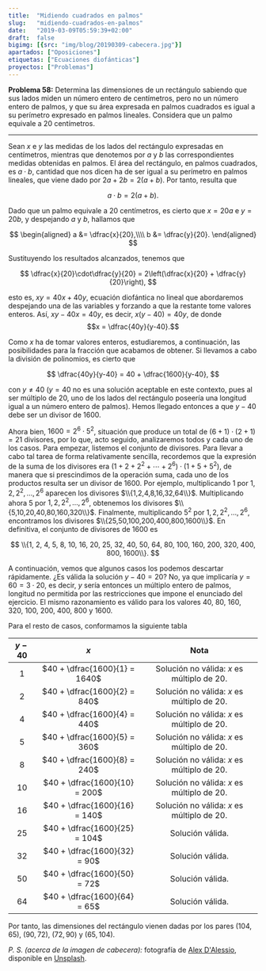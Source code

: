 ```yaml
---
title:  "Midiendo cuadrados en palmos"
slug:   "midiendo-cuadrados-en-palmos"
date:   "2019-03-09T05:59:39+02:00"
draft:  false
bigimg: [{src: "img/blog/20190309-cabecera.jpg"}]
apartados: ["Oposiciones"]
etiquetas: ["Ecuaciones diofánticas"]
proyectos: ["Problemas"]
---
```


**Problema 58:** Determina las dimensiones de un rectángulo sabiendo que sus lados miden un número entero de centímetros, pero no un número entero de palmos, y que su área expresada en palmos cuadrados es igual a su perímetro expresado en palmos lineales. Considera que un palmo equivale a $20$ centímetros.

<!--more-->

***

Sean $x$ e $y$ las medidas de los lados del rectángulo expresadas en centímetros, mientras que denotemos por $a$ y $b$ las correspondientes medidas obtenidas en palmos. El área del rectángulo, en palmos cuadrados, es $a\cdot b$, cantidad que nos dicen ha de ser igual a su perímetro en palmos lineales, que viene dado por $2a+2b = 2(a+b)$. Por tanto, resulta que 

$$
a\cdot b = 2(a + b).
$$

Dado que un palmo equivale a $20$ centímetros, es cierto que $x = 20a$ e $y = 20b$, y despejando $a$ y $b$, hallamos que

$$
\begin{aligned}
a &= \dfrac{x}{20},\\\\ b &= \dfrac{y}{20}.
\end{aligned}
$$

Sustituyendo los resultados alcanzados, tenemos que

$$
\dfrac{x}{20}\cdot\dfrac{y}{20} = 2\left(\dfrac{x}{20} + \dfrac{y}{20}\right),
$$

esto es, $xy = 40x+40y$, ecuación diofántica no lineal que abordaremos despejando una de las variables y forzando a que la restante tome valores enteros. Así, $xy-40x = 40y$, es decir, $x(y-40) = 40y$, de donde $$x = \dfrac{40y}{y-40}.$$ 

Como $x$ ha de tomar valores enteros, estudiaremos, a continuación, las posibilidades para la fracción que acabamos de obtener. Si llevamos a cabo la división de polinomios, es cierto que

$$
\dfrac{40y}{y-40} = 40 + \dfrac{1600}{y-40},
$$

con $y\neq 40$ ($y=40$ no es una solución aceptable en este contexto, pues al ser múltiplo de $20$, uno de los lados del rectángulo poseería una longitud igual a un número entero de palmos). Hemos llegado entonces a que $y-40$ debe ser un divisor de $1600$.

Ahora bien, $1600 = 2^6\cdot 5^2$, situación que produce un total de $(6+1)\cdot(2+1) = 21$ divisores, por lo que, acto seguido, analizaremos todos y cada uno de los casos. Para empezar, listemos el conjunto de divisores. Para llevar a cabo tal tarea de forma relativamente sencilla, recordemos que la expresión de la suma de los divisores era $(1+2+2^2+\cdots+2^6)\cdot(1+5+5^2)$, de manera que si prescindimos de la operación suma, cada uno de los productos resulta ser un divisor de $1600$. Por ejemplo, multiplicando $1$ por $1,2,2^2,\ldots, 2^6$ aparecen los divisores $\\{1,2,4,8,16,32,64\\}$. Multiplicando ahora $5$ por $1,2,2^2,\ldots, 2^6$, obtenemos los divisores $\\{5,10,20,40,80,160,320\\}$. Finalmente, multiplicando $5^2$ por $1,2,2^2,\ldots,2^6$, encontramos los divisores $\\{25,50,100,200,400,800,1600\\}$. En definitiva, el conjunto de divisores de $1600$ es

$$
\\{1, 2, 4, 5, 8, 10, 16, 20, 25, 32, 40, 50, 64, 80, 100, 160, 200, 320, 400, 800, 1600\\}.
$$

A continuación, vemos que algunos casos los podemos descartar rápidamente. ¿Es válida la solución $y-40=20$? No, ya que implicaría $y=60 = 3\cdot20$, es decir, $y$ sería entonces un múltiplo entero de palmos, longitud no permitida por las restricciones que impone el enunciado del ejercicio. El mismo razonamiento es válido para los valores $40$, $80$, $160$, $320$, $100$, $200$, $400$, $800$ y $1600$. 

Para el resto de casos, conformamos la siguiente tabla

<center>

| $y-40$ | $x$ | Nota |
| :----: | :-: | :--: |
| $1$ | $40 + \dfrac{1600}{1} = 1640$ | Solución no válida: $x$ es múltiplo de $20$.|
$2$ | $40 + \dfrac{1600}{2} = 840$ | Solución no válida: $x$ es múltiplo de $20$.|
$4$ | $40 + \dfrac{1600}{4} = 440$ | Solución no válida: $x$ es múltiplo de $20$.|
$5$ | $40 + \dfrac{1600}{5} = 360$ | Solución no válida: $x$ es múltiplo de $20$.|
$8$ | $40 + \dfrac{1600}{8} = 240$ | Solución no válida: $x$ es múltiplo de $20$.|
$10$ | $40 + \dfrac{1600}{10} = 200$ | Solución no válida: $x$ es múltiplo de $20$.|
$16$ | $40 + \dfrac{1600}{16} = 140$ | Solución no válida: $x$ es múltiplo de $20$.|
$25$ | $40 + \dfrac{1600}{25} = 104$ | Solución válida.|
$32$ | $40 + \dfrac{1600}{32} = 90$ | Solución válida.|
$50$ | $40 + \dfrac{1600}{50} = 72$ | Solución válida.|
$64$ | $40 + \dfrac{1600}{64} = 65$ | Solución válida.|

</center>

Por tanto, las dimensiones del rectángulo vienen dadas por los pares $(104, 65)$, $(90, 72)$, $(72, 90)$ y $(65, 104)$.

*P. S. (acerca de la imagen de cabecera):* fotografía de [Alex D'Alessio](https://unsplash.com/@alexdalessio22), disponible en [Unsplash](https://unsplash.com/photos/fsasJf8aDvg).